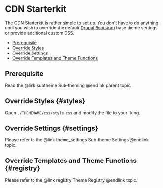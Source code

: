 <!-- @file Instructions for subtheming using the CDN Starterkit. -->
<!-- @defgroup sub_theming_cdn -->
<!-- @ingroup sub_theming -->
# CDN Starterkit

The CDN Starterkit is rather simple to set up. You don't have to do anything
until you wish to override the default [Drupal Bootstrap] base theme settings
or provide additional custom CSS.

- [Prerequisite](#prerequisite)
- [Override Styles](#styles)
- [Override Settings](#settings)
- [Override Templates and Theme Functions](#registry)

## Prerequisite
Read the @link subtheme Sub-theming @endlink parent topic.

## Override Styles {#styles}
Open `./THEMENAME/css/style.css` and modify the file to your liking.

## Override Settings {#settings}
Please refer to the @link theme_settings Sub-theme Settings @endlink topic.

## Override Templates and Theme Functions {#registry}
Please refer to the @link registry Theme Registry @endlink topic.

[Drupal Bootstrap]: https://www.drupal.org/project/bootstrap
[Bootstrap Framework]: https://getbootstrap.com/docs/3.4/
[jsDelivr CDN]: http://www.jsdelivr.com
